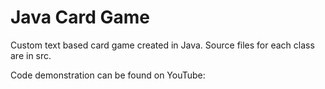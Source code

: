 # Java Card Game
Custom text based card game created in Java. Source files for each class are in src.

Code demonstration can be found on YouTube:
